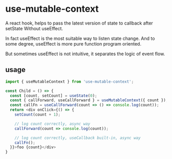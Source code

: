 # use-mutable-context
A react hook, helps to pass the latest version of state to callback after setState
Without useEffect.

In fact useEffect is the most suitable way to listen state change.
And to some degree, useEffect is more pure function program oriented.

But sometimes useEffect is not intuitive, it separates the logic of event flow.

## usage

```javascript
import { useMutableContext } from 'use-mutable-context';

const Child = () => {
  const [count, setCount] = useState(0);
  const { callForward, useCallForward } = useMutableContext({ count });
  const callFn = useCallForward(count => () => console.log(count));
  return <div onClick={() => {
    setCount(count + 1);

    // log count correctly, async way
    callForward(count => console.log(count));

    // log count correctly, useCallback built-in, async way
    callFn();
  }}>foo {count}</div>
}
```